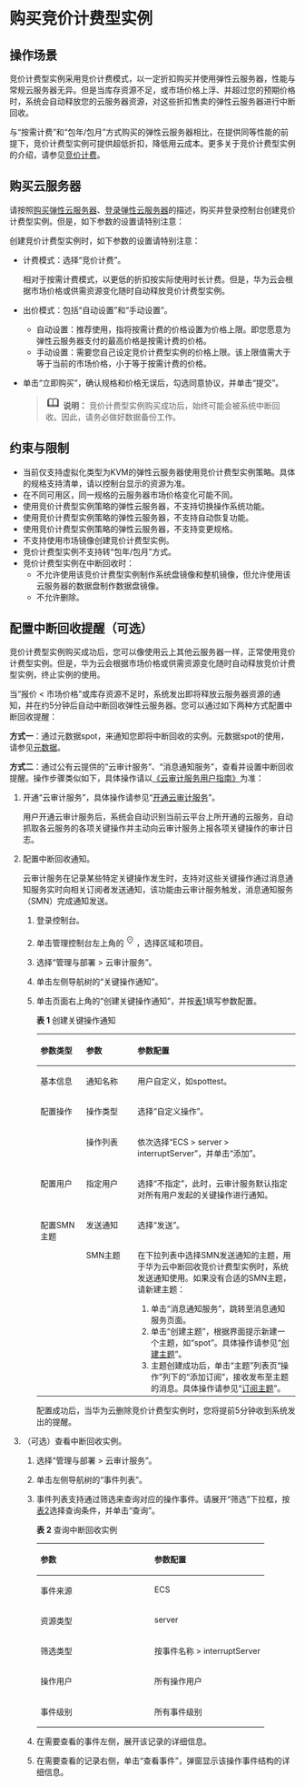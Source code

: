 # 购买竞价计费型实例<a name="ZH-CN_TOPIC_0135960443"></a>

## 操作场景<a name="section105751559478"></a>

竞价计费型实例采用竞价计费模式，以一定折扣购买并使用弹性云服务器，性能与常规云服务器无异。但是当库存资源不足，或市场价格上浮、并超过您的预期价格时，系统会自动释放您的云服务器资源，对这些折扣售卖的弹性云服务器进行中断回收。

与“按需计费”和“包年/包月”方式购买的弹性云服务器相比，在提供同等性能的前提下，竞价计费型实例可提供超低折扣，降低用云成本。更多关于竞价计费型实例的介绍，请参见[竞价计费](竞价计费.md)。

## 购买云服务器<a name="section161111475818"></a>

请按照[购买弹性云服务器](https://support.huaweicloud.com/qs-ecs/zh-cn_topic_0021831611.html)、[登录弹性云服务器](https://support.huaweicloud.com/qs-ecs/zh-cn_topic_0092494193.html)的描述，购买并登录控制台创建竞价计费型实例。但是，如下参数的设置请特别注意：

创建竞价计费型实例时，如下参数的设置请特别注意：

-   计费模式：选择“竞价计费”。

    相对于按需计费模式，以更低的折扣按实际使用时长计费。但是，华为云会根据市场价格或供需资源变化随时自动释放竞价计费型实例。

-   出价模式：包括“自动设置”和“手动设置”。
    -   自动设置：推荐使用，指将按需计费的价格设置为价格上限。即您愿意为弹性云服务器支付的最高价格是按需计费的价格。
    -   手动设置：需要您自己设定竞价计费型实例的价格上限。该上限值需大于等于当前的市场价格，小于等于按需计费的价格。

-   单击“立即购买”，确认规格和价格无误后，勾选同意协议，并单击“提交”。

    >![](public_sys-resources/icon-note.gif) **说明：** 
    >竞价计费型实例购买成功后，始终可能会被系统中断回收。因此，请务必做好数据备份工作。


## 约束与限制<a name="section1116128801"></a>

-   当前仅支持虚拟化类型为KVM的弹性云服务器使用竞价计费型实例策略。具体的规格支持清单，请以控制台显示的资源为准。
-   在不同可用区，同一规格的云服务器市场价格变化可能不同。
-   使用竞价计费型实例策略的弹性云服务器，不支持切换操作系统功能。
-   使用竞价计费型实例策略的弹性云服务器，不支持自动恢复功能。
-   使用竞价计费型实例策略的弹性云服务器，不支持变更规格。
-   不支持使用市场镜像创建竞价计费型实例。
-   竞价计费型实例不支持转“包年/包月”方式。
-   竞价计费型实例在中断回收时：
    -   不允许使用该竞价计费型实例制作系统盘镜像和整机镜像，但允许使用该云服务器的数据盘制作数据盘镜像。
    -   不允许删除。


## 配置中断回收提醒（可选）<a name="section132521620556"></a>

竞价计费型实例购买成功后，您可以像使用云上其他云服务器一样，正常使用竞价计费型实例。但是，华为云会根据市场价格或供需资源变化随时自动释放竞价计费型实例，终止实例的使用。

当“报价 < 市场价格”或库存资源不足时，系统发出即将释放云服务器资源的通知，并在约5分钟后自动中断回收弹性云服务器。您可以通过如下两种方式配置中断回收提醒：

**方式一**：通过元数据spot，来通知您即将中断回收的实例。元数据spot的使用，请参见[元数据](元数据获取.md)。

**方式二**：通过公有云提供的“云审计服务”、“消息通知服务”，查看并设置中断回收提醒。操作步骤类似如下，具体操作请以[《云审计服务用户指南》](https://support.huaweicloud.com/cts/index.html)为准：

1.  开通“云审计服务”，具体操作请参见“[开通云审计服务](https://support.huaweicloud.com/qs-cts/cts_02_0001.html)”。

    用户开通云审计服务后，系统会自动识别当前云平台上所开通的云服务，自动抓取各云服务的各项关键操作并主动向云审计服务上报各项关键操作的审计日志。

2.  配置中断回收通知。

    云审计服务在记录某些特定关键操作发生时，支持对这些关键操作通过消息通知服务实时向相关订阅者发送通知，该功能由云审计服务触发，消息通知服务（SMN）完成通知发送。

    1.  登录控制台。
    2.  单击管理控制台左上角的![](figures/icon-region.png)，选择区域和项目。
    3.  选择“管理与部署 \> 云审计服务”。
    4.  单击左侧导航树的“关键操作通知”。
    5.  单击页面右上角的“创建关键操作通知”，并按[表1](#table19405737165010)填写参数配置。

        **表 1**  创建关键操作通知

        <a name="table19405737165010"></a>
        <table><thead align="left"><tr id="row1840653718508"><th class="cellrowborder" valign="top" width="17.628237176282376%" id="mcps1.2.4.1.1"><p id="p10406103745013"><a name="p10406103745013"></a><a name="p10406103745013"></a>参数类型</p>
        </th>
        <th class="cellrowborder" valign="top" width="19.828017198280172%" id="mcps1.2.4.1.2"><p id="p140615379500"><a name="p140615379500"></a><a name="p140615379500"></a>参数</p>
        </th>
        <th class="cellrowborder" valign="top" width="62.54374562543745%" id="mcps1.2.4.1.3"><p id="p64061037175012"><a name="p64061037175012"></a><a name="p64061037175012"></a>参数配置</p>
        </th>
        </tr>
        </thead>
        <tbody><tr id="row124061337205013"><td class="cellrowborder" valign="top" width="17.628237176282376%" headers="mcps1.2.4.1.1 "><p id="p984181035210"><a name="p984181035210"></a><a name="p984181035210"></a>基本信息</p>
        </td>
        <td class="cellrowborder" valign="top" width="19.828017198280172%" headers="mcps1.2.4.1.2 "><p id="p20406133717500"><a name="p20406133717500"></a><a name="p20406133717500"></a>通知名称</p>
        </td>
        <td class="cellrowborder" valign="top" width="62.54374562543745%" headers="mcps1.2.4.1.3 "><p id="p164061437205013"><a name="p164061437205013"></a><a name="p164061437205013"></a>用户自定义，如spottest。</p>
        </td>
        </tr>
        <tr id="row17406153735013"><td class="cellrowborder" rowspan="2" valign="top" width="17.628237176282376%" headers="mcps1.2.4.1.1 "><p id="p168411010115211"><a name="p168411010115211"></a><a name="p168411010115211"></a>配置操作</p>
        </td>
        <td class="cellrowborder" valign="top" width="19.828017198280172%" headers="mcps1.2.4.1.2 "><p id="p184061937175015"><a name="p184061937175015"></a><a name="p184061937175015"></a>操作类型</p>
        </td>
        <td class="cellrowborder" valign="top" width="62.54374562543745%" headers="mcps1.2.4.1.3 "><p id="p1940663718503"><a name="p1940663718503"></a><a name="p1940663718503"></a>选择“自定义操作”。</p>
        </td>
        </tr>
        <tr id="row64061537195013"><td class="cellrowborder" valign="top" headers="mcps1.2.4.1.1 "><p id="p7406437115012"><a name="p7406437115012"></a><a name="p7406437115012"></a>操作列表</p>
        </td>
        <td class="cellrowborder" valign="top" headers="mcps1.2.4.1.2 "><p id="p116432021175311"><a name="p116432021175311"></a><a name="p116432021175311"></a>依次选择“ECS &gt; server &gt; interruptServer”，并单击“添加”。</p>
        </td>
        </tr>
        <tr id="row1840663735011"><td class="cellrowborder" valign="top" width="17.628237176282376%" headers="mcps1.2.4.1.1 "><p id="p12406937145015"><a name="p12406937145015"></a><a name="p12406937145015"></a>配置用户</p>
        </td>
        <td class="cellrowborder" valign="top" width="19.828017198280172%" headers="mcps1.2.4.1.2 "><p id="p1840683785016"><a name="p1840683785016"></a><a name="p1840683785016"></a>指定用户</p>
        </td>
        <td class="cellrowborder" valign="top" width="62.54374562543745%" headers="mcps1.2.4.1.3 "><p id="p13406123716509"><a name="p13406123716509"></a><a name="p13406123716509"></a>选择“不指定”，此时，云审计服务默认指定对所有用户发起的关键操作进行通知。</p>
        </td>
        </tr>
        <tr id="row144061537185014"><td class="cellrowborder" rowspan="2" valign="top" width="17.628237176282376%" headers="mcps1.2.4.1.1 "><p id="p1040673725011"><a name="p1040673725011"></a><a name="p1040673725011"></a>配置SMN主题</p>
        </td>
        <td class="cellrowborder" valign="top" width="19.828017198280172%" headers="mcps1.2.4.1.2 "><p id="p11406103715019"><a name="p11406103715019"></a><a name="p11406103715019"></a>发送通知</p>
        </td>
        <td class="cellrowborder" valign="top" width="62.54374562543745%" headers="mcps1.2.4.1.3 "><p id="p16406113713504"><a name="p16406113713504"></a><a name="p16406113713504"></a>选择“发送”。</p>
        </td>
        </tr>
        <tr id="row340653785016"><td class="cellrowborder" valign="top" headers="mcps1.2.4.1.1 "><p id="p20406163720506"><a name="p20406163720506"></a><a name="p20406163720506"></a>SMN主题</p>
        </td>
        <td class="cellrowborder" valign="top" headers="mcps1.2.4.1.2 "><p id="p1073418141662"><a name="p1073418141662"></a><a name="p1073418141662"></a>在下拉列表中选择SMN发送通知的主题，用于华为云中断回收竞价计费型实例时，系统发送通知使用。如果没有合适的SMN主题，请新建主题：</p>
        <a name="ol476171415612"></a><a name="ol476171415612"></a><ol id="ol476171415612"><li>单击“消息通知服务”，跳转至消息通知服务页面。</li><li>单击“创建主题”，根据界面提示新建一个主题，如“spot”。具体操作请参见“<a href="https://support.huaweicloud.com/usermanual-smn/zh-cn_topic_0043961401.html" target="_blank" rel="noopener noreferrer">创建主题</a>”。</li><li>主题创建成功后，单击“主题”列表页“操作”列下的“添加订阅”，接收发布至主题的消息。具体操作请参见“<a href="https://support.huaweicloud.com/usermanual-smn/zh-cn_topic_0043961402.html" target="_blank" rel="noopener noreferrer">订阅主题</a>”。</li></ol>
        </td>
        </tr>
        </tbody>
        </table>

        配置成功后，当华为云删除竞价计费型实例时，您将提前5分钟收到系统发出的提醒。

3.  （可选）查看中断回收实例。
    1.  选择“管理与部署 \> 云审计服务”。
    2.  单击左侧导航树的“事件列表”。
    3.  事件列表支持通过筛选来查询对应的操作事件。请展开“筛选”下拉框，按[表2](#table10846184114188)选择查询条件，并单击“查询”。

        **表 2**  查询中断回收实例

        <a name="table10846184114188"></a>
        <table><thead align="left"><tr id="row17851941141819"><th class="cellrowborder" valign="top" width="50%" id="mcps1.2.3.1.1"><p id="p10853184181816"><a name="p10853184181816"></a><a name="p10853184181816"></a>参数</p>
        </th>
        <th class="cellrowborder" valign="top" width="50%" id="mcps1.2.3.1.2"><p id="p108541641131819"><a name="p108541641131819"></a><a name="p108541641131819"></a>参数配置</p>
        </th>
        </tr>
        </thead>
        <tbody><tr id="row1585611412185"><td class="cellrowborder" valign="top" width="50%" headers="mcps1.2.3.1.1 "><p id="p08576410186"><a name="p08576410186"></a><a name="p08576410186"></a>事件来源</p>
        </td>
        <td class="cellrowborder" valign="top" width="50%" headers="mcps1.2.3.1.2 "><p id="p11858134115188"><a name="p11858134115188"></a><a name="p11858134115188"></a>ECS</p>
        </td>
        </tr>
        <tr id="row158592410185"><td class="cellrowborder" valign="top" width="50%" headers="mcps1.2.3.1.1 "><p id="p68601541201818"><a name="p68601541201818"></a><a name="p68601541201818"></a>资源类型</p>
        </td>
        <td class="cellrowborder" valign="top" width="50%" headers="mcps1.2.3.1.2 "><p id="p19862114118182"><a name="p19862114118182"></a><a name="p19862114118182"></a>server</p>
        </td>
        </tr>
        <tr id="row08627411186"><td class="cellrowborder" valign="top" width="50%" headers="mcps1.2.3.1.1 "><p id="p118631341181811"><a name="p118631341181811"></a><a name="p118631341181811"></a>筛选类型</p>
        </td>
        <td class="cellrowborder" valign="top" width="50%" headers="mcps1.2.3.1.2 "><p id="p286444111814"><a name="p286444111814"></a><a name="p286444111814"></a>按事件名称 &gt; interruptServer</p>
        </td>
        </tr>
        <tr id="row12865134111813"><td class="cellrowborder" valign="top" width="50%" headers="mcps1.2.3.1.1 "><p id="p8867441161815"><a name="p8867441161815"></a><a name="p8867441161815"></a>操作用户</p>
        </td>
        <td class="cellrowborder" valign="top" width="50%" headers="mcps1.2.3.1.2 "><p id="p1086924119184"><a name="p1086924119184"></a><a name="p1086924119184"></a>所有操作用户</p>
        </td>
        </tr>
        <tr id="row1886994114187"><td class="cellrowborder" valign="top" width="50%" headers="mcps1.2.3.1.1 "><p id="p8871154110189"><a name="p8871154110189"></a><a name="p8871154110189"></a>事件级别</p>
        </td>
        <td class="cellrowborder" valign="top" width="50%" headers="mcps1.2.3.1.2 "><p id="p1787218415181"><a name="p1787218415181"></a><a name="p1787218415181"></a>所有事件级别</p>
        </td>
        </tr>
        </tbody>
        </table>

    4.  在需要查看的事件左侧，展开该记录的详细信息。
    5.  在需要查看的记录右侧，单击“查看事件”，弹窗显示该操作事件结构的详细信息。


